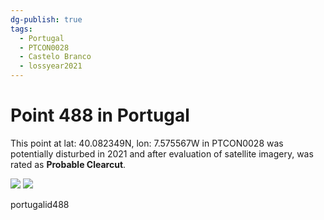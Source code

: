 ```yaml
---
dg-publish: true
tags:
  - Portugal
  - PTCON0028
  - Castelo Branco
  - lossyear2021
---
```


# Point 488 in Portugal

This point at lat: 40.082349N, lon: 7.575567W in PTCON0028 was potentially disturbed in 2021 and after evaluation of satellite imagery, was rated as **Probable Clearcut**.

<div class='juxtapose' data-showcredits='false'>
<img src='https://baserow-backend-production20240528124524339000000001.s3.amazonaws.com/user_files/JPeus5uL2lIdCSySCqp5JSjOWIu0O7SS_df655dc668db448bf4cebc5d29c77d5fa62243394879f6651c607d55ff8fbf87.png' data-label='June 2020' />
<img src='ha8mYugb3Nw21tjo1LOOqjOojq3orWB...bfbd8b81acbe7b43bf796fc9fe.png https://baserow-backend-production20240528124524339000000001.s3.amazonaws.com/user_files/keiVXFYGfWdAcoH5UcvfBiGFAqLoeEGi_3f64ab52d45c12e53a5125a0776a59ade37a9e7041230c1aaee76e61dbeb0a79.png' data-label='May 2022' />
</div>

portugalid488